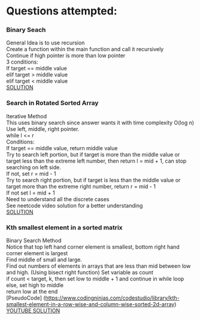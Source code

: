 # Questions attempted:

### Binary Seach
General Idea is to use recursion <br />
Create a function within the main function and call it recursively <br />
Continue if high pointer is more than low pointer <br />
3 conditions: <br />
If target == middle value <br />
elif target > middle value <br />
elif target < middle value <br />
[SOLUTION](https://www.youtube.com/watch?v=s4DPM8ct1pI)

### Search in Rotated Sorted Array
Iterative Method <br />
This uses binary search since answer wants it with time complexity O(log n) <br />
Use left, middle, right pointer.<br />
while l <= r <br />
Conditions: <br />
If target == middle value, return middle value <br />
Try to search left portion, but if target is more than the middle value or target less than the extreme left number, then return l = mid + 1, can stop searching on left side. <br />
If not, set r = mid - 1 <br />
Try to search right portion, but if target is less than the middle value or target more than the extreme right number, return r = mid - 1 <br />
If not set l = mid + 1 <br />
Need to understand all the discrete cases <br />
See neetcode video solution for a better understanding <br />
[SOLUTION](https://www.youtube.com/watch?v=U8XENwh8Oy8)

### Kth smallest element in a sorted matrix
Binary Search Method <br />
Notice that top left hand corner element is smallest, bottom right hand corner element is largest<br />
Find middle of small and large.<br />
Find out numbers of elements in arrays that are less than mid between low and high. (Using bisect right function) Set variable as count <br />
if count < target, k, then set low to middle + 1 and continue in while loop <br />
else, set high to middle <br />
return low at the end <br />
[PseudoCode] (https://www.codingninjas.com/codestudio/library/kth-smallest-element-in-a-row-wise-and-column-wise-sorted-2d-array)
[YOUTUBE SOLUTION](https://www.youtube.com/watch?v=0d6WF79hQME)